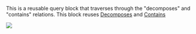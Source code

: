 This is a reusable query block that traverses through the "decomposes" and "contains" relations. This block reuses [Decomposes](https://github.com/opensourceBIM/BIMserver/wiki/Reusable-query-%22Decomposes%22) and [Contains](https://github.com/opensourceBIM/BIMserver/wiki/Reusable-query-%22Contains%22)

![](img/DecomposesContains.png)
